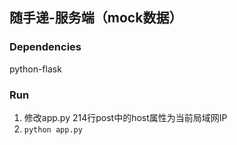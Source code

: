 ## 随手递-服务端（mock数据）

### Dependencies 
python-flask

### Run
1. 修改app.py 214行post中的host属性为当前局域网IP
2. `python app.py`